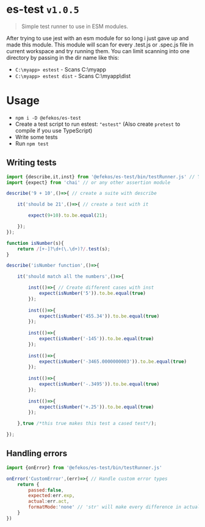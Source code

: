 # es-test `v1.0.5`

> Simple test runner to use in ESM modules.

After trying to use jest with an esm module for so long i just gave up and made this module. This module will scan for every .test.js or .spec.js file in current workspace and try
running them. You can limit scanning into one directory by passing in the dir name like this:
- `C:\myapp> estest` - Scans C:\myapp
- `C:\myapp> estest dist` - Scans C:\myapp\dist

# Usage

* `npm i -D @efekos/es-test`
* Create a test script to run estest: `"estest"` (Also create `pretest` to compile if you use TypeScript)
* Write some tests
* Run `npm test`

## Writing tests

```javascript
import {describe,it,inst} from '@efekos/es-test/bin/testRunner.js' // You excplicitly have to import from testRunner.js i have no idea why
import {expect} from 'chai' // or any other assertion module

describe('9 + 10',()=>{ // create a suite with describe

    it('should be 21',()=>{ // create a test with it

        expect(9+10).to.be.equal(21);

    });
});

function isNumber(s){
    return /[+-]?\d+(\.\d+)?/.test(s);
}

describe('isNumber function',()=>{

    it('should match all the numbers',()=>{

        inst(()=>{ // Create different cases with inst
            expect(isNumber('5')).to.be.equal(true)
        });
        
        inst(()=>{
            expect(isNumber('455.34')).to.be.equal(true)
        });
        
        inst(()=>{
            expect(isNumber('-145')).to.be.equal(true)
        });
        
        inst(()=>{
            expect(isNumber('-3465.0000000003')).to.be.equal(true)
        });
        
        inst(()=>{
            expect(isNumber('-.3495')).to.be.equal(true)
        });
        
        inst(()=>{
            expect(isNumber('+.25')).to.be.equal(true)
        });

    },true /*this true makes this test a cased test*/);

});
```

## Handling errors

```javascript
import {onError} from '@efekos/es-test/bin/testRunner.js'

onError('CustomError',(err)=>{ // Handle custom error types
    return {
        passed:false,
        expected:err.exp,
        actual:err.act,
        formatMode:'none' // 'str' will make every difference in actual value look red instead of making it completely red in summary
    }
})

```